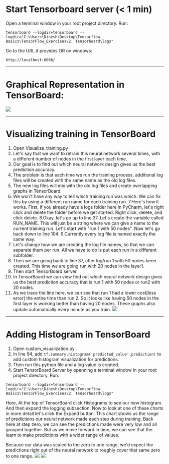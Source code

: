 # Start Tensorboard server (< 1 min)
Open a terminal window in your root project directory. Run:

```
tensorboard --logdir=tensorboard --logdir="C:\Users\Dinesh\Desktop\Tensorflow-Basics\TensorFlow_Exercises\2. Tensorboard\logs"
```
Go to the URL it provides OR on windows:
```
http://localhost:6006/
```
***

# Graphical Representation in TensorBoard:
![](https://github.com/dineshsonachalam/Tensorflow-Basics/blob/master/Pictures/Graph_Representation_Tensorflow.png)

***

# Visualizing training in TensorBoard
1. Open Visualize_training.py
2. Let's say that we want to retrain this neural network several times, with a different number of nodes in the first layer each time. 
3. Our goal is to find out which neural network design gives us the best prediction accuracy. 
4. The problem is that each time we run the training process, additional log files will be created with the same name as the old log files. 
5. The new log files will mix with the old log files and create overlapping graphs in TensorBoard. 
6. We won't have any way to tell which training run was which. We can fix this by using a different run name for each training run.
7.Here's how it works. First, if you already have a logs folder here in PyCharm, let's right click and delete the folder before we get started. Right click, delete, and click delete. 
8.Okay, let's go up to line 37. Let's create the variable called RUN_NAME. This will just be a string where we can give a name to the current training run. Let's start with "run 1 with 50 nodes". Now let's go back down to line 104.
9.Currently every log file is named exactly the same way. 
10. Let's change how we are creating the log file names, so that we can separate them per run. All we have to do is put each run in a different subfolder.
11. Then we are going back to line 37, after log/run 1 with 50 nodes been created. This time we are going run with 20 nodes in the layer1.
12. Then start TensorBoard server.
13. In TensorBoard we can view find out which neural network design gives us the best prediction accuracy that is run 1 with 50 nodes or run2 with 20 nodes.
14. As we trace the line here, we can see that run 1 had a lower cost[less error] the entire time than run 2. So it looks like having 50 nodes in the first layer is working better than having 20 nodes. These graphs also update automatically every minute as you train.
![](https://github.com/dineshsonachalam/Tensorflow-Basics/blob/master/Pictures/cost_comparison_50_nodes_vs_20_nodes.png)

***

# Adding Histogram in TensorBoard
1. Open custom_visualization.py
2. In line 94, add `tf.summary.histogram('predicted_value',prediction)` to add custom histogram visualization for predictions.
3. Then run this python file and a log value is created.
4. Start TensorBoard Server by openning a terminal window in your root project directory. Run:

```
tensorboard --logdir=tensorboard --logdir="C:\Users\Dinesh\Desktop\Tensorflow-Basics\TensorFlow_Exercises\2. Tensorboard\logs"
```
Here,
At the top of TensorBoard click Histograms to see our new histogram. And then expand the logging subsection. Now to look at one of these charts in more detail let's click the Expand button. This chart shows us the range of predictions our neural network made each step during training. Back here at step zero, we can see the predictions made were very low and all grouped together. But as we move forward in time, we can see that the learn to make predictions with a wider range of values.

Because our data was scaled to the zero to one range, we'd expect the predictions right out of the neural network to roughly cover that same zero to one range.
![](https://github.com/dineshsonachalam/Tensorflow-Basics/blob/master/Pictures/histogram_1.png)
![](https://github.com/dineshsonachalam/Tensorflow-Basics/blob/master/Pictures/histogram_2.png)
